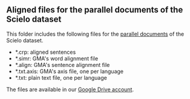 
## Aligned files for the parallel documents of the Scielo dataset

This folder includes the following files for the [parallel documents](https://github.com/biomedical-translation-corpora/scielo/tree/master/parallel) of the Scielo dataset.

- *.crp: aligned sentences
- *.simr: GMA's word alignment file
- *.align: GMA's sentence alignment file
- *.txt.axis: GMA's axis file, one per language
- *.txt: plain text file, one per language

The files are available in our [Google Drive account](https://drive.google.com/drive/folders/0B3UxRWA52hBjR1g4MTJRc3BmUGc).
